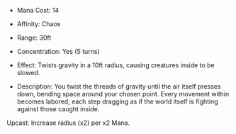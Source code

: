 - Mana Cost: 14
    
- Affinity: Chaos
    
- Range: 30ft
    
- Concentration: Yes (5 turns)
    
- Effect: Twists gravity in a 10ft radius, causing creatures inside to be slowed.
    
- Description: You twist the threads of gravity until the air itself presses down, bending space around your chosen point. Every movement within becomes labored, each step dragging as if the world itself is fighting against those caught inside.
    

Upcast: Increase radius (x2) per x2 Mana.